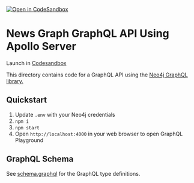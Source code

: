 [![Open in CodeSandbox](https://img.shields.io/badge/Open%20in-CodeSandbox-blue?style=flat-square&logo=codesandbox)](https://codesandbox.io/s/github/johnymontana/swiftui-graphql-neo4j-auradb-workshop/tree/main/graphql?file=/schema.graphql)



# News Graph GraphQL API Using Apollo Server

Launch in [Codesandbox](https://codesandbox.io/s/github/johnymontana/swiftui-graphql-neo4j-auradb-workshop/tree/main/graphql?file=/schema.graphql)

This directory contains code for a GraphQL API using the [Neo4j GraphQL library.](https://neo4j.com/product/graphql-library/)

## Quickstart

1. Update `.env` with your Neo4j credentials
2. `npm i`
3. `npm start`
4. Open `http://localhost:4000` in your web browser to open GraphQL Playground

## GraphQL Schema

See [schema.graphql](schema.graphql) for the GraphQL type definitions.